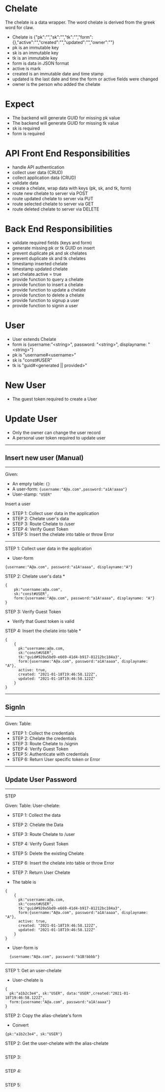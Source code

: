 # Chelate
The chelate is a data wrapper.  The word chelate is derived from the greek word for claw.
* Chelate is  {"pk":"","sk":"","tk":"","form":{},"active":"","created":"","updated":"","owner":""}
* pk is an immutable key
* sk is an immutable key
* tk is an immutable key
* form is data in JSON format
* active is mark
* created is an immutable date and time stamp
* updated is the last date and time the form or active fields were changed
* owner is the person who added the chelate

# Expect
* The backend will generate GUID for missing pk value
* The backend will generate GUID for missing tk value
* sk is required
* form is required

# API Front End Responsibilities

* handle API authentication
* collect user data (CRUD)
* collect application data (CRUD)
* validate data
* create a chelate, wrap data with keys (pk, sk, and tk, form)
* route new chelate to server via POST
* route updated chelate to server via PUT
* route selected chelate to server via GET
* route deleted chelate to server via DELETE

# Back End Responsibilities
* validate required fields (keys and form)
* generate missing pk or tk GUID on insert
* prevent duplicate pk and sk chelates
* prevent duplicate sk and tk chelates
* timestamp inserted chelate
* timestamp updated chelate
* set chelate.active = true
* provide function to query a chelate
* provide function to insert a chelate
* provide function to update a chelate
* provide function to delete a chelate
* provide function to signup a user
* provide function to signin a user


# User
* User extends Chelate
* form is {username:"\<string>", password: "\<string>", displayname: "\<string>"}
* pk is "username#\<username>"
* sk is "const#USER"
* tk is "guid#\<generated || provided>"


# New User
* The guest token required to create a User
# Update User
* Only the owner can change the user record
* A personal user token required to update user



------------------------------------------------------------
## Insert new user (Manual)
------------------------------------------------------------
Given:
* An empty table: ```{}```
* A user-form: ```{username:"A@a.com",password:"a1A!aaaa"}```
* User-stamp: ```"USER"```


Insert a user
* STEP 1: Collect user data in the application
* STEP 2: Chelate user's data
* STEP 3: Route Chelate to /user
* STEP 4: Verify Guest Token
* STEP 5: Insert the chelate into table or throw Error


------------------------------------------------------------
STEP 1: Collect user data in the application
* User-form
```
{username:"A@a.com", password:"a1A!aaaa", displayname:"A"}
```

STEP 2: Chelate user's data
*
```
{
    pk:"username:a@a.com",
    sk:"const#USER",
    form:{username:"A@a.com", password:"a1A!aaaa", displayname: "A"}
}
```

STEP 3: Verify Guest Token
* Verify that Guest token is valid

STEP 4: Insert the chelate into table
*
```
{
    {
      pk:"username:a@a.com,
      sk:"const#USER",
      tk:"guid#920a5bd9-e669-41d4-b917-81212bc184a3",
      form:{username:"A@a.com", password:"a1A!aaaa", displayname: "A"},
      active: true,
      created: "2021-01-18T19:46:58.122Z",
      updated: "2021-01-18T19:46:58.122Z"
    }
}
```

------------------------------------------------------------
## SignIn
------------------------------------------------------------
Given:
  Table:

* STEP 1: Collect the credentials
* STEP 2: Chelate the credentials
* STEP 3: Route Chelate to /signin
* STEP 4: Verify Guest Token
* STEP 5: Authenticate with credentials
* STEP 6: Return User specific token or Error

------------------------------------------------------------
## Update User Password
------------------------------------------------------------
STEP

Given:
  Table:
  User-chelate:
* STEP 1: Collect the data
* STEP 2: Chelate the Data
* STEP 3: Route Chelate to /user
* STEP 4: Verify Guest Token
* STEP 5: Delete the existing Chelate
* STEP 6: Insert the chelate into table or throw Error
* STEP 7: Return User Chelate

* The table is
```
{
    {
      pk:"username:a@a.com,
      sk:"const#USER",
      tk:"guid#920a5bd9-e669-41d4-b917-81212bc184a3",
      form:{username:"A@a.com", password:"a1A!aaaa", displayname: "A"},
      active: true,
      created: "2021-01-18T19:46:58.122Z",
      updated: "2021-01-18T19:46:58.122Z"
    }
}
```

* User-form is
```
  {username:"A@a.com", password:"b1B!bbbb"}
```
------------------------------------------------------------

STEP 1: Get an user-chelate
* User-chelate is
```
{
  pk:"a1b2c3e4", sk:"USER", data:"USER",created:"2021-01-18T19:46:58.122Z",
  form:{username:"A@a.com", password:"a1A!aaaa"}
}
```
STEP 2: Copy the alias-chelate's form
* Convert
```
{pk:"a1b2c3e4", sk:"USER"}
```
STEP 2: Get the user-chelate with the alias-chelate
```

```
STEP 3:
```
```
STEP 4:
```
```
STEP 5:
```
```
